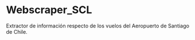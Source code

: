 # Webscraper_SCL
Extractor de información respecto de los vuelos del Aeropuerto de Santiago de Chile.
